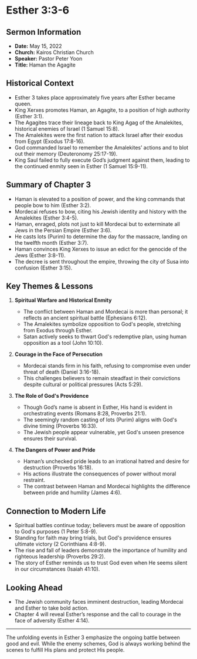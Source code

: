 # Esther 3:3-6

## Sermon Information
- **Date:** May 15, 2022
- **Church:** Kairos Christian Church
- **Speaker:** Pastor Peter Yoon
- **Title:** Haman the Agagite

## Historical Context
- Esther 3 takes place approximately five years after Esther became queen.
- King Xerxes promotes Haman, an Agagite, to a position of high authority (Esther 3:1).
- The Agagites trace their lineage back to King Agag of the Amalekites, historical enemies of Israel (1 Samuel 15:8).
- The Amalekites were the first nation to attack Israel after their exodus from Egypt (Exodus 17:8-16).
- God commanded Israel to remember the Amalekites’ actions and to blot out their memory (Deuteronomy 25:17-19).
- King Saul failed to fully execute God’s judgment against them, leading to the continued enmity seen in Esther (1 Samuel 15:9-11).

## Summary of Chapter 3
- Haman is elevated to a position of power, and the king commands that people bow to him (Esther 3:2).
- Mordecai refuses to bow, citing his Jewish identity and history with the Amalekites (Esther 3:4-5).
- Haman, enraged, plots not just to kill Mordecai but to exterminate all Jews in the Persian Empire (Esther 3:6).
- He casts lots (Purim) to determine the day for the massacre, landing on the twelfth month (Esther 3:7).
- Haman convinces King Xerxes to issue an edict for the genocide of the Jews (Esther 3:8-11).
- The decree is sent throughout the empire, throwing the city of Susa into confusion (Esther 3:15).

## Key Themes & Lessons
1. **Spiritual Warfare and Historical Enmity**
   - The conflict between Haman and Mordecai is more than personal; it reflects an ancient spiritual battle (Ephesians 6:12).
   - The Amalekites symbolize opposition to God's people, stretching from Exodus through Esther.
   - Satan actively seeks to thwart God's redemptive plan, using human opposition as a tool (John 10:10).

2. **Courage in the Face of Persecution**
   - Mordecai stands firm in his faith, refusing to compromise even under threat of death (Daniel 3:16-18).
   - This challenges believers to remain steadfast in their convictions despite cultural or political pressures (Acts 5:29).

3. **The Role of God's Providence**
   - Though God’s name is absent in Esther, His hand is evident in orchestrating events (Romans 8:28, Proverbs 21:1).
   - The seemingly random casting of lots (Purim) aligns with God's divine timing (Proverbs 16:33).
   - The Jewish people appear vulnerable, yet God's unseen presence ensures their survival.

4. **The Dangers of Power and Pride**
   - Haman’s unchecked pride leads to an irrational hatred and desire for destruction (Proverbs 16:18).
   - His actions illustrate the consequences of power without moral restraint.
   - The contrast between Haman and Mordecai highlights the difference between pride and humility (James 4:6).

## Connection to Modern Life
- Spiritual battles continue today; believers must be aware of opposition to God's purposes (1 Peter 5:8-9).
- Standing for faith may bring trials, but God's providence ensures ultimate victory (2 Corinthians 4:8-9).
- The rise and fall of leaders demonstrate the importance of humility and righteous leadership (Proverbs 29:2).
- The story of Esther reminds us to trust God even when He seems silent in our circumstances (Isaiah 41:10).

## Looking Ahead
- The Jewish community faces imminent destruction, leading Mordecai and Esther to take bold action.
- Chapter 4 will reveal Esther’s response and the call to courage in the face of adversity (Esther 4:14).

---

The unfolding events in Esther 3 emphasize the ongoing battle between good and evil. While the enemy schemes, God is always working behind the scenes to fulfill His plans and protect His people.